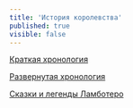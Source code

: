 ```yaml
---
title: 'История королевства'
published: true
visible: false
---
```


[Краткая хронология](http://lambopedia.ru/ru/svyashennoe-korolevstvo-lambotero/khronologiya-korolevstva/kratkaya-khronologiya)


[Развернутая хронология](http://lambopedia.ru/ru/svyashennoe-korolevstvo-lambotero/khronologiya-korolevstva/razvernutaya-khronologiya-korolevstva)

[Сказки и легенды Ламботеро](http://lambopedia.ru/svyashennoe-korolevstvo-lambotero/khronologiya-korolevstva/skazki-i-legendy-lambotero)